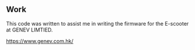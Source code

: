 ## Work

This code was written to assist me in writing the firmware for the E-scooter at GENEV LIMTIED.

https://www.genev.com.hk/


